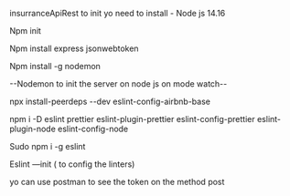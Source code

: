 insurranceApiRest
to init yo need to install - Node js 14.16

Npm init

Npm install express jsonwebtoken

Npm install -g nodemon

--Nodemon to init the server on node js on mode watch--

npx install-peerdeps --dev eslint-config-airbnb-base

npm i -D eslint prettier eslint-plugin-prettier eslint-config-prettier eslint-plugin-node eslint-config-node

Sudo npm i -g eslint

Eslint —init ( to config the linters)

yo can use postman to see the token on the method post
